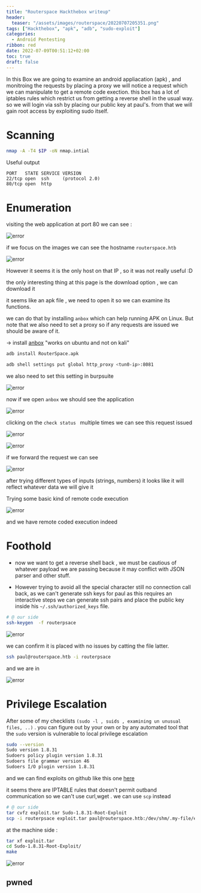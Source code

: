 ```yaml
---
title: "Routerspace Hackthebox writeup"
header:
  teaser: "/assets/images/routerspace/20220707205351.png"
tags: ["Hackthebox", "apk", "adb", "sudo-exploit"]
categories:
  - Android Pentesting
ribbon: red
date: 2022-07-09T00:51:12+02:00
toc: true
draft: false
---
```


In this Box we are going to examine an android appliacation (apk) , and monitroing the requests by placing a proxy we will notice a request which we can manipulate to get a remote code exection. this box has a lot of iptables rules which restrict us from getting a reverse shell in the usual way. so we will login via ssh by placing our public key at paul's. from that we will gain root access by exploiting sudo itself.

<!--more-->

# Scanning

```bash
nmap -A -T4 $IP -oN nmap.intial
```

Useful output

```shell
PORT   STATE SERVICE VERSION
22/tcp open  ssh     (protocol 2.0)
80/tcp open  http
```

# Enumeration

visiting the web application at port 80 we can see :

![error](/assets/images/routerspace/20220707205828.png)

if we focus on the images we can see the hostname `routerspace.htb`

![error](/assets/images/routerspace/20220707210233.png)

However it seems it is the only host on that IP , so it was not really useful :D

the only interesting thing at this page is the download option , we can download it

it seems like an apk file , we need to open it so we can examine its functions.

we can do that by installing `anbox` which can help running APK on Linux. But note that we also need to set a proxy so if any requests are issued we should be aware of it.

-> install [anbox](https://www.how2shout.com/linux/how-to-install-anbox-on-ubuntu-20-04-lts-focal-fossa/) "works on ubuntu and not on kali"

```bash
adb install RouterSpace.apk

adb shell settings put global http_proxy <tun0-ip>:8081
```

we also need to set this setting in burpsuite

![error](/assets/images/routerspace/20220707211353.png)

now if we open `anbox` we should see the application

![error](/assets/images/routerspace/20220707211728.png)

clicking on the `check status ` multiple times we can see this request issued

![error](/assets/images/routerspace/20220707211938.png)

![error](/assets/images/routerspace/20220707212014.png)

if we forward the request we can see

![error](/assets/images/routerspace/20220707212509.png)

after trying different types of inputs (strings, numbers) it looks like it will reflect whatever data we will give it

Trying some basic kind of remote code execution

![error](/assets/images/routerspace/20220707213014.png)

and we have remote coded execution indeed

# Foothold

- now we want to get a reverse shell back , we must be cautious of whatever payload we are passing because it may conflict with JSON parser and other stuff.

- However trying to avoid all the special character still no connection call back, as we can't generate ssh keys for paul as this requires an interactive steps we can generate ssh pairs and place the public key inside his `~/.ssh/authorized_keys` file.

```bash
# @ our side
ssh-keygen  -f routerpsace
```

![error](/assets/images/routerspace/20220707215209.png)

we can confirm it is placed with no issues by catting the file latter.

```bash
ssh paul@routerspace.htb -i routerpsace
```

and we are in

![error](/assets/images/routerspace/20220707215309.png)

# Privilege Escalation

After some of my checklists `(sudo -l , suids , examining un unusual files, ..)` . you can figure out by your own or by any automated tool that the `sudo` version is vulnerable to local privilege escalation

```bash
sudo --version
Sudo version 1.8.31
Sudoers policy plugin version 1.8.31
Sudoers file grammar version 46
Sudoers I/O plugin version 1.8.31

```

and we can find exploits on github like this one [here](https://github.com/mohinparamasivam/Sudo-1.8.31-Root-Exploit)

it seems there are IPTABLE rules that doesn't permit outband communication so we can't use curl,wget . we can use `scp` instead

```bash
# @ our side
tar cvfz exploit.tar Sudo-1.8.31-Root-Exploit
scp -i routerpsace exploit.tar paul@routerspace.htb:/dev/shm/.my-file/exploit.tar
```

at the machine side :

```bash
tar xf exploit.tar
cd Sudo-1.8.31-Root-Exploit/
make
```

![error](/assets/images/routerspace/20220707225546.png)

## pwned
